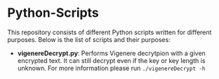 # Python-Scripts
This repository consists of different Python scripts written for different purposes. Below is the list of scripts and their purposes:

* **vigenereDecrypt.py**: Performs Vigenere decrytpion with a given encrypted text. It can still decrypt even if the key or key length is unknown. For more information please run ```./vigenereDecrypt -h```
